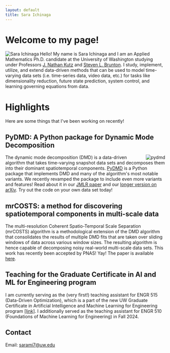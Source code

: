 ```yaml
---
layout: default
title: Sara Ichinaga
---
```


# Welcome to my page!

<img align="left" src="https://sichinaga.github.io/files/me-2.jpg" alt="Sara Ichinaga" class="left-image"/>

Hello! My name is Sara Ichinaga and I am an Applied Mathematics Ph.D. candidate at the University of Washington studying under Professors [J. Nathan Kutz](https://faculty.washington.edu/kutz/) and [Steven L. Brunton](https://www.eigensteve.com/). I study, implement, utilize, and extend data-driven methods that can be used to model time-varying data sets (i.e. time-series data, video data, etc.) for tasks like dimensionality reduction, future state prediction, system control, and learning governing equations from data.


# Highlights
Here are some things that I've been working on recently!

## PyDMD: A Python package for Dynamic Mode Decomposition

<img align="right" src="https://sichinaga.github.io/files/logo_PyDMD.png" alt="pydmd" class="right-image"/>

The dynamic mode decomposition (DMD) is a data-driven algorithm that takes time-varying snapshot data sets and decomposes them into their dominant spatiotemporal components. [PyDMD](https://github.com/PyDMD/PyDMD) is a Python package that implements DMD and many of the algorithm's most notable variants. We recently revamped the package to include even more variants and features! Read about it in our [JMLR paper](http://jmlr.org/papers/v25/24-0739.html) and our [longer version on arXiv](https://arxiv.org/abs/2402.07463). Try out the code on your own data set today!

## mrCOSTS: a method for discovering spatiotemporal components in multi-scale data
The multi-resolution Coherent Spatio-Temporal Scale Separation (mrCOSTS) algorithm is a methodological extension of the DMD algorithm that consolidates the results of multiple DMD fits that are taken over sliding windows of data across various window sizes. The resulting algorithm is hence capable of decomposing noisy real-world multi-scale data sets. This work has recently been accepted by PNAS! Yay! The paper is available [here](https://www.pnas.org/doi/10.1073/pnas.2415786122).

## Teaching for the Graduate Certificate in AI and ML for Engineering program
I am currently serving as the (very first!) teaching assistant for ENGR 515 (Data-Driven Optimization), which is a part of the new UW Graduate Certificate in Artificial Intelligence and Machine Learning for Engineering program [[link]](https://www.engr.washington.edu/admission/professional-masters-certificates/artificial-intelligence-and-machine-learning-certificate). I additionally served as the teaching assistant for ENGR 510 (Foundations of Machine Learning for Engineering) in Fall 2024.

## Contact
Email: [sarami7@uw.edu](mailto:sarami7@uw.edu)
